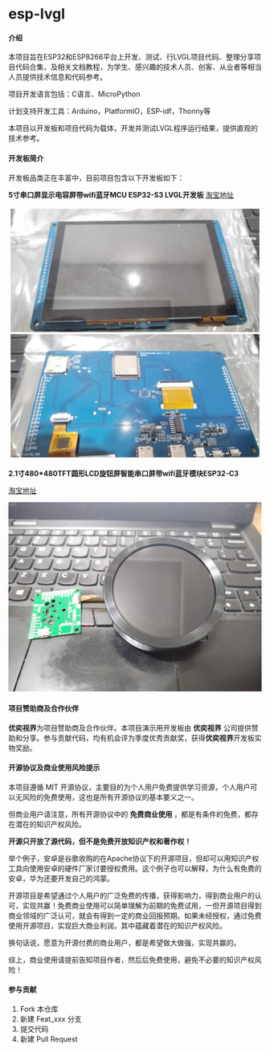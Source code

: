 # esp-lvgl

#### 介绍

本项目旨在ESP32和ESP8266平台上开发、测试、行LVGL项目代码、整理分享项目代码合集，及相关文档教程，为学生、感兴趣的技术人员、创客、从业者等相当人员提供技术信息和代码参考。

项目开发语言包括：C语言、MicroPython

计划支持开发工具：Arduino，PlatformIO，ESP-idf，Thonny等

本项目以开发板和项目代码为载体，开发并测试LVGL程序运行结果，提供直观的技术参考。

#### 开发板简介

开发板品类正在丰富中，目前项目包含以下开发板如下：

 **5寸串口屏显示电容屏带wifi蓝牙MCU ESP32-S3 LVGL开发板** [淘宝地址](https://item.taobao.com/item.htm?abbucket=13&id=798848483330&ns=1&priceTId=213e37f817176722778368647ef13c&spm=a21n57.1.item.1.3add523ckCH6Eg)

![5寸串口屏显示电容屏带wifi蓝牙MCU ESP32-S3 LVGL开发板](image/%E5%BE%AE%E4%BF%A1%E5%9B%BE%E7%89%87_20240606190540.jpg)


 **2.1寸480*480TFT圆形LCD旋钮屏智能串口屏带wifi蓝牙模块ESP32-C3** 

[淘宝地址](https://item.taobao.com/item.htm?id=720034878786&spm=a1z10.1-c-s.w4023-23954068088.10.27ac1ecd8jserj)


![2.1寸480*480TFT圆形LCD旋钮屏智能串口屏带wifi蓝牙模块ESP32-C3](image/%E5%BE%AE%E4%BF%A1%E5%9B%BE%E7%89%87_20240606190550.jpg)
#### 项目赞助商及合作伙伴

**优奕视界**为项目赞助商及合作伙伴。本项目演示用开发板由 **优奕视界** 公司提供赞助和分享。参与贡献代码，均有机会评为季度优秀贡献奖，获得**优奕视界**开发板实物奖励。

#### 开源协议及商业使用风险提示

本项目遵循 MIT 开源协议，主要目的为个人用户免费提供学习资源，个人用户可以无风险的免费使用，这也是所有开源协议的基本要义之一。

但商业用户请注意，所有开源协议中的 **免费商业使用** ，都是有条件的免费，都存在潜在的知识产权风险。

 **开源只开放了源代码，但不是免费开放知识产权和著作权！** 

举个例子，安卓是谷歌收购的在Apache协议下的开源项目，但却可以用知识产权工具向使用安卓的硬件厂家讨要授权费用。这个例子也可以解释，为什么有免费的安卓，华为还要开发自己的鸿蒙。

开源项目是希望通过个人用户的广泛免费的传播，获得影响力，得到商业用户的认可，实现共赢！免费商业使用可以简单理解为前期的免费试用，一但开源项目得到商业领域的广泛认可，就会有得到一定的商业回报预期。如果未经授权，通过免费使用开源项目，实现巨大商业利润，其中蕴藏着潜在的知识产权风险。

换句话说，愿意为开源付费的商业用户，都是希望做大做强，实现共赢的。

综上，商业使用请提前告知项目作者，然后后免费使用，避免不必要的知识产权风险！

#### 参与贡献

1.  Fork 本仓库
2.  新建 Feat_xxx 分支
3.  提交代码
4.  新建 Pull Request



